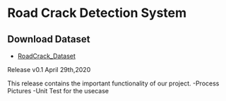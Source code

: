 # Road Crack Detection System

## Download Dataset 
 - [RoadCrack_Dataset](https://drive.google.com/open?id=1IvCbX3OndSFrwqX3nYhXnzkkCgMm1_tw)
 
  Release v0.1 April 29th,2020

  This release contains the important functionality of our project. -Process Pictures -Unit Test for the usecase
  
